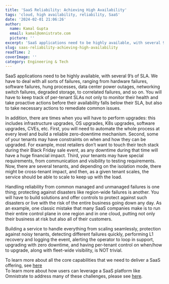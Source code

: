 ```yaml
---
title: 'SaaS Reliability: Achieving High Availability'
tags: 'cloud, high availability, reliability, SaaS'
date: '2024-02-01 21:06:26'
author:
  name: Kamal Gupta
  email: kamal@omnistrate.com
  picture: ''
excerpt: 'SaaS applications need to be highly available, with several 9’s of SLA.'
slug: saas-reliability-achieving-high-availability
readTime: 2
coverImage: ''
category: Engineering & Tech
---
```


SaaS applications need to be highly available, with several 9’s of SLA. We have to deal with all sorts of failures, ranging from hardware failures, software failures, hung processes, data center power outages, networking switch failures, degraded storage, to correlated failures, and so on. You will have to keep track of per-tenant SLAs not only to monitor their health and take proactive actions before their availability falls below their SLA, but also to take necessary actions to remediate common issues.

In addition, there are times when you will have to perform upgrades: this includes infrastructure upgrades, OS upgrades, K8s upgrades, software upgrades, CVEs, etc. First, you will need to automate the whole process at every level and build a reliable zero-downtime mechanism. Second, some of your tenants may have constraints on when and how they can be upgraded. For example, most retailers don’t want to touch their tech stack during their Black Friday sale event, as any downtime during that time will have a huge financial impact. Third, your tenants may have special requirements, from communication and visibility to testing requirements. Now, there are several tenants, and depending on the isolation mode, there might be cross-tenant impact, and then, as a given tenant scales, the service should be able to scale to keep up with the load.

Handling reliability from common managed and unmanaged failures is one thing; protecting against disasters like region-wide failures is another. You will have to build solutions and offer controls to protect against such disasters or live with the risk of the entire business going down any day. As an example, one classic mistake that many SaaS companies make is to run their entire control plane in one region and in one cloud, putting not only their business at risk but also all of their customers.

Building a service to handle everything from scaling seamlessly, protection against noisy tenants, detecting different failures quickly, performing L1 recovery and logging the event, alerting the operator to loop in support, upgrading with zero downtime, and having per-tenant control on when/how to upgrade, along with fleet-wide visibility, is NOT trivial.

To learn more about all the core capabilities that we need to deliver a SaaS offering, see [here][1]
<br>
To learn more about how users can leverage a SaaS platform like Omnistrate to address many of these challenges, please see [here][2].


  [1]: https://blog.omnistrate.com/posts/52
  [2]: https://blog.omnistrate.com/posts/53
